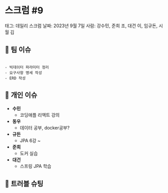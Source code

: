# 스크럼 #9

태그: 데일리 스크럼
날짜: 2023년 9월 7일
사람: 강수민, 준희 조, 대건 이, 임규돈, 시월 김

## 👥 팀 이슈

```

- 빅데이터 파라미터 정리
- 요구사항 명세 작성
- ERD 작성
```

## 👤 개인 이슈

- **수민**
    - 코딩애플 리액트 강의
- **동우**
    - 데이터 공부, docker공부?
- **규돈**
    - JPA 6강 ~
- **준희**
    - 도커 실습
- **대건**
    - 스프링 JPA 학습

## 🚨 트러블 슈팅

```

```
